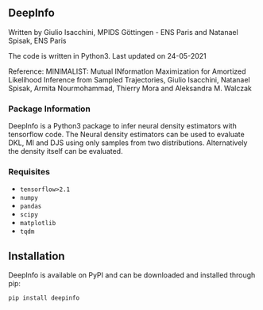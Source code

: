 ## DeepInfo

Written by Giulio Isacchini, MPIDS Göttingen - ENS Paris and Natanael Spisak, ENS Paris

The code is written in Python3. Last updated on 24-05-2021

Reference: MINIMALIST: Mutual INformatIon Maximization for Amortized Likelihood Inference from Sampled Trajectories, Giulio Isacchini, Natanael Spisak, Armita Nourmohammad, Thierry Mora and Aleksandra M. Walczak

### Package Information

DeepInfo is a Python3 package to infer neural density estimators with tensorflow code.
The Neural density estimators can be used to evaluate DKL, MI and DJS using only samples from two distributions. Alternatively the density itself can be evaluated.

### Requisites

- `tensorflow>2.1`
- `numpy`
- `pandas`
- `scipy`
- `matplotlib`
- `tqdm`

## Installation
DeepInfo is available on PyPI and can be downloaded and installed through pip:

 ```pip install deepinfo```

